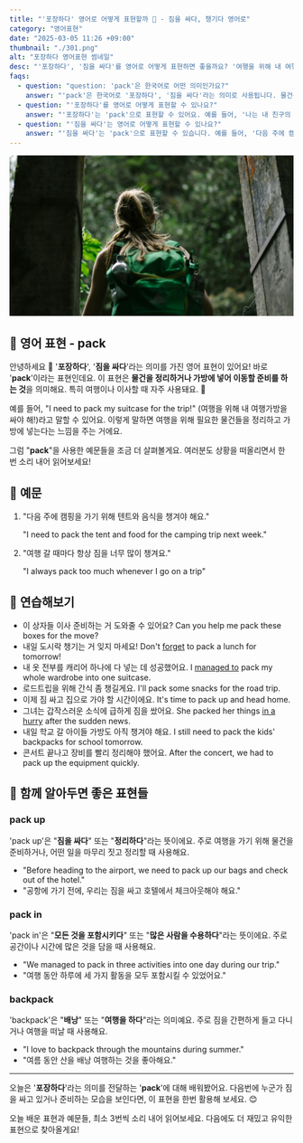 ```yaml
---
title: "'포장하다' 영어로 어떻게 표현할까 🎒 - 짐을 싸다, 챙기다 영어로"
category: "영어표현"
date: "2025-03-05 11:26 +09:00"
thumbnail: "./301.png"
alt: "포장하다 영어표현 썸네일"
desc: "'포장하다', '짐을 싸다'를 영어로 어떻게 표현하면 좋을까요? '여행을 위해 내 여행가방을 싸야 해!'와 같이 물건을 정리하고 가방에 넣는 법을 배워봅시다. 다양한 예문을 통해서 연습하고 본인의 표현으로 만들어 보세요."
faqs:
  - question: "question: 'pack'은 한국어로 어떤 의미인가요?"
    answer: "'pack'은 한국어로 '포장하다', '짐을 싸다'라는 의미로 사용됩니다. 물건을 정리하거나 가방에 넣어 이동할 준비를 하는 것을 나타내요."
  - question: "'포장하다'를 영어로 어떻게 표현할 수 있나요?"
    answer: "'포장하다'는 'pack'으로 표현할 수 있어요. 예를 들어, '나는 내 친구의 생일 파티를 위해 선물을 포장할 거예요.'는 'I’m going to pack a gift for my friend's birthday party.'로 말할 수 있어요."
  - question: "'짐을 싸다'는 영어로 어떻게 표현할 수 있나요?"
    answer: "'짐을 싸다'는 'pack'으로 표현할 수 있습니다. 예를 들어, '다음 주에 캠핑을 가기 위해 텐트와 음식을 포장해야 해요.'는 'I need to pack the tent and food for the camping trip next week.'로 말할 수 있어요."
---
```


![가방을 매고 정글을 헤쳐나가는 여성](./301-1.jpg)

## 🌟 영어 표현 - pack

안녕하세요 👋 '**포장하다**', '**짐을 싸다**'라는 의미를 가진 영어 표현이 있어요! 바로 '**pack**'이라는 표현인데요. 이 표현은 **물건을 정리하거나 가방에 넣어 이동할 준비를 하는 것**을 의미해요. 특히 여행이나 이사할 때 자주 사용돼요. 🎒

예를 들어, "I need to pack my suitcase for the trip!" (여행을 위해 내 여행가방을 싸야 해!)라고 말할 수 있어요. 이렇게 말하면 여행을 위해 필요한 물건들을 정리하고 가방에 넣는다는 느낌을 주는 거에요.

그럼 "**pack**"을 사용한 예문들을 조금 더 살펴볼게요. 여러분도 상황을 떠올리면서 한 번 소리 내어 읽어보세요!

## 📖 예문

1. "다음 주에 캠핑을 가기 위해 텐트와 음식을 챙겨야 해요."

   "I need to pack the tent and food for the camping trip next week."

2. "여행 갈 때마다 항상 짐을 너무 많이 챙겨요."

   "I always pack too much whenever I go on a trip"

## 💬 연습해보기

<ul data-interactive-list>
  <li data-interactive-item>
    <span data-toggler>이 상자들 이사 준비하는 거 도와줄 수 있어요?</span>
    <span data-answer>Can you help me pack these boxes for the move?</span>
  </li>
  <li data-interactive-item>
    <span data-toggler>내일 도시락 챙기는 거 잊지 마세요!</span>
    <span data-answer>Don't <a href="/blog/in-english/023.forget/">forget</a> to pack a lunch for tomorrow!</span>
  </li>
  <li data-interactive-item>
    <span data-toggler>내 옷 전부를 캐리어 하나에 다 넣는 데 성공했어요.</span>
    <span data-answer>I <a href="/blog/in-english/175.manage-to/">managed to</a> pack my whole wardrobe into one suitcase.</span>
  </li>
  <li data-interactive-item>
    <span data-toggler>로드트립을 위해 간식 좀 챙길게요.</span>
    <span data-answer>I'll pack some snacks for the road trip.</span>
  </li>
  <li data-interactive-item>
    <span data-toggler>이제 짐 싸고 집으로 가야 할 시간이에요.</span>
    <span data-answer>It's time to pack up and head home.</span>
  </li>
  <li data-interactive-item>
    <span data-toggler>그녀는 갑작스러운 소식에 급하게 짐을 쌌어요.</span>
    <span data-answer>She packed her things <a href="/blog/in-english/174.in-a-hurry/">in a hurry</a> after the sudden news.</span>
  </li>
  <li data-interactive-item>
    <span data-toggler>내일 학교 갈 아이들 가방도 아직 챙겨야 해요.</span>
    <span data-answer>I still need to pack the kids' backpacks for school tomorrow.</span>
  </li>
  <li data-interactive-item>
    <span data-toggler>콘서트 끝나고 장비를 빨리 정리해야 했어요.</span>
    <span data-answer>After the concert, we had to pack up the equipment quickly.</span>
  </li>
</ul>

## 🤝 함께 알아두면 좋은 표현들

### pack up

'pack up'은 "**짐을 싸다**" 또는 "**정리하다**"라는 뜻이에요. 주로 여행을 가기 위해 물건을 준비하거나, 어떤 일을 마무리 짓고 정리할 때 사용해요.

- "Before heading to the airport, we need to pack up our bags and check out of the hotel."
- "공항에 가기 전에, 우리는 짐을 싸고 호텔에서 체크아웃해야 해요."

### pack in

'pack in'은 "**모든 것을 포함시키다**" 또는 "**많은 사람을 수용하다**"라는 뜻이에요. 주로 공간이나 시간에 많은 것을 담을 때 사용해요.

- "We managed to pack in three activities into one day during our trip."
- "여행 동안 하루에 세 가지 활동을 모두 포함시킬 수 있었어요."

### backpack

'backpack'은 "**배낭**" 또는 "**여행을 하다**"라는 의미예요. 주로 짐을 간편하게 들고 다니거나 여행을 떠날 때 사용해요.

- "I love to backpack through the mountains during summer."
- "여름 동안 산을 배낭 여행하는 것을 좋아해요."

---

오늘은 '**포장하다**'라는 의미를 전달하는 '**pack**'에 대해 배워봤어요. 다음번에 누군가 짐을 싸고 있거나 준비하는 모습을 보인다면, 이 표현을 한번 활용해 보세요. 😊

오늘 배운 표현과 예문들, 최소 3번씩 소리 내어 읽어보세요. 다음에도 더 재밌고 유익한 표현으로 찾아올게요!
